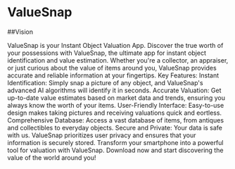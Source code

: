 # ValueSnap

##Vision

ValueSnap is your Instant Object Valuation App. Discover the true worth of your
possessions with ValueSnap, the ultimate app for instant object identification and
value estimation. Whether you're a collector, an appraiser, or just curious about the
value of items around you, ValueSnap provides accurate and reliable information at
your fingertips. Key Features: Instant Identification: Simply snap a picture of any
object, and ValueSnap's advanced AI algorithms will identify it in seconds. Accurate
Valuation: Get up-to-date value estimates based on market data and trends, ensuring
you always know the worth of your items. User-Friendly Interface: Easy-to-use
design makes taking pictures and receiving valuations quick and eortless.
Comprehensive Database: Access a vast database of items, from antiques and
collectibles to everyday objects. Secure and Private: Your data is safe with us.
ValueSnap prioritizes user privacy and ensures that your information is securely
stored. Transform your smartphone into a powerful tool for valuation with ValueSnap.
Download now and start discovering the value of the world around you!
